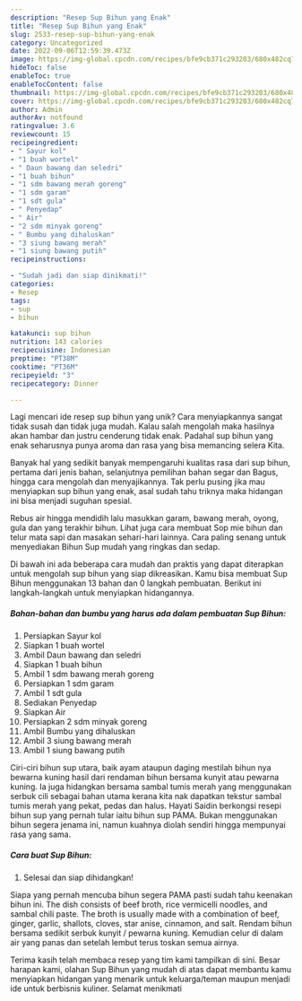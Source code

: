 ```yaml
---
description: "Resep Sup Bihun yang Enak"
title: "Resep Sup Bihun yang Enak"
slug: 2533-resep-sup-bihun-yang-enak
category: Uncategorized
date: 2022-09-06T12:59:39.473Z
image: https://img-global.cpcdn.com/recipes/bfe9cb371c293203/680x482cq70/sup-bihun-foto-resep-utama.jpg
hideToc: false
enableToc: true
enableTocContent: false
thumbnail: https://img-global.cpcdn.com/recipes/bfe9cb371c293203/680x482cq70/sup-bihun-foto-resep-utama.jpg
cover: https://img-global.cpcdn.com/recipes/bfe9cb371c293203/680x482cq70/sup-bihun-foto-resep-utama.jpg
author: Admin
authorAv: notfound
ratingvalue: 3.6
reviewcount: 15
recipeingredient:
- " Sayur kol"
- "1 buah wortel"
- " Daun bawang dan seledri"
- "1 buah bihun"
- "1 sdm bawang merah goreng"
- "1 sdm garam"
- "1 sdt gula"
- " Penyedap"
- " Air"
- "2 sdm minyak goreng"
- " Bumbu yang dihaluskan"
- "3 siung bawang merah"
- "1 siung bawang putih"
recipeinstructions:

- "Sudah jadi dan siap dinikmati!"
categories:
- Resep
tags:
- sup
- bihun

katakunci: sup bihun 
nutrition: 143 calories
recipecuisine: Indonesian
preptime: "PT38M"
cooktime: "PT36M"
recipeyield: "3"
recipecategory: Dinner

---
```





Lagi mencari ide resep sup bihun yang unik? Cara menyiapkannya sangat tidak susah dan tidak juga mudah. Kalau salah mengolah maka hasilnya akan hambar dan justru cenderung tidak enak. Padahal sup bihun yang enak seharusnya punya aroma dan rasa yang bisa memancing selera Kita.





Banyak hal yang sedikit banyak mempengaruhi kualitas rasa dari sup bihun, pertama dari jenis bahan, selanjutnya pemilihan bahan segar dan Bagus, hingga cara mengolah dan menyajikannya. Tak perlu pusing jika mau menyiapkan sup bihun yang enak,      asal sudah tahu triknya maka hidangan ini bisa menjadi suguhan spesial.














Rebus air hingga mendidih lalu masukkan garam, bawang merah, oyong, gula dan yang terakhir bihun. Lihat juga cara membuat Sop mie bihun dan telur mata sapi dan masakan sehari-hari lainnya. Cara paling senang untuk menyediakan Bihun Sup mudah yang ringkas dan sedap.






Di bawah ini ada beberapa cara mudah dan praktis yang dapat diterapkan untuk mengolah sup bihun yang siap dikreasikan. Kamu bisa membuat Sup Bihun menggunakan 13 bahan dan 0 langkah pembuatan. Berikut ini langkah-langkah untuk menyiapkan hidangannya.

<!--inarticleads1-->

##### Bahan-bahan dan bumbu yang harus ada dalam pembuatan Sup Bihun:

1. Persiapkan  Sayur kol
1. Siapkan 1 buah wortel
1. Ambil  Daun bawang dan seledri
1. Siapkan 1 buah bihun
1. Ambil 1 sdm bawang merah goreng
1. Persiapkan 1 sdm garam
1. Ambil 1 sdt gula
1. Sediakan  Penyedap
1. Siapkan  Air
1. Persiapkan 2 sdm minyak goreng
1. Ambil  Bumbu yang dihaluskan
1. Ambil 3 siung bawang merah
1. Ambil 1 siung bawang putih


Ciri-ciri bihun sup utara, baik ayam ataupun daging mestilah bihun nya bewarna kuning hasil dari rendaman bihun bersama kunyit atau pewarna kuning. Ia juga hidangkan bersama sambal tumis merah yang menggunakan serbuk cili sebagai bahan utama kerana kita nak dapatkan tekstur sambal tumis merah yang pekat, pedas dan halus. Hayati Saidin berkongsi resepi bihun sup yang pernah tular iaitu bihun sup PAMA. Bukan menggunakan bihun segera jenama ini, namun kuahnya diolah sendiri hingga mempunyai rasa yang sama. 

<!--inarticleads2-->

##### Cara buat Sup Bihun:


1. Selesai dan siap dihidangkan!

Siapa yang pernah mencuba bihun segera PAMA pasti sudah tahu keenakan bihun ini. The dish consists of beef broth, rice vermicelli noodles, and sambal chili paste. The broth is usually made with a combination of beef, ginger, garlic, shallots, cloves, star anise, cinnamon, and salt. Rendam bihun bersama sedikit serbuk kunyit / pewarna kuning. Kemudian celur di dalam air yang panas dan setelah lembut terus toskan semua airnya. 

Terima kasih telah membaca resep yang tim kami tampilkan di sini. Besar harapan kami, olahan Sup Bihun yang mudah di atas dapat membantu kamu menyiapkan hidangan yang menarik untuk keluarga/teman maupun menjadi ide untuk berbisnis kuliner. Selamat menikmati
